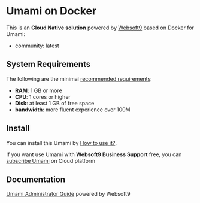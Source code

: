 # Umami on Docker  

This is an **Cloud Native solution** powered by [Websoft9](https://www.websoft9.com) based on Docker for Umami:

 - community:  latest


## System Requirements

The following are the minimal [recommended requirements](https://umami.is/docs/install):

* **RAM**: 1 GB or more
* **CPU**: 1 cores or higher
* **Disk**: at least 1 GB of free space
* **bandwidth**: more fluent experience over 100M  

## Install

You can install this Umami by [How to use it?](https://github.com/Websoft9/docker-library#how-to-use-it).   

If you want use Umami with **Websoft9 Business Support** free, you can [subscribe Umami](https://www.websoft9.com/apps) on Cloud platform

## Documentation

[Umami Administrator Guide](https://support.websoft9.com/docs/umami) powered by Websoft9
